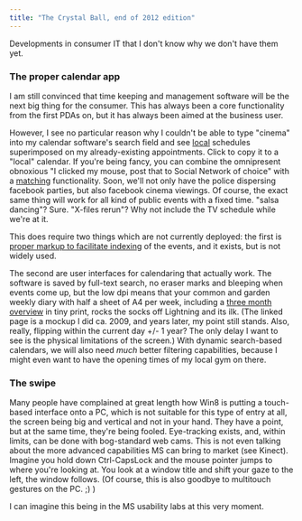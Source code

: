 ```yaml
---
title: "The Crystal Ball, end of 2012 edition"
---
```



<p>Developments in consumer IT that I don't know why we don't have them yet.</p>

<h3>The proper calendar app</h3>

<p>I am still convinced that time keeping and management software will be the next big thing for the consumer. This has always been a core functionality from the first PDAs on, but it has always been aimed at the business user. </p>

<p>However, I see no particular reason why I couldn't be able to type "cinema" into my calendar software's search field and see <a href="http://dev.w3.org/geo/api/spec-source.html">local</a> schedules superimposed on my already-existing appointments. Click to copy it to a "local" calendar. If you're being fancy, you can combine the omnipresent obnoxious "I clicked my mouse, post that to Social Network of choice" with a <a href="http://www.doodle.com">matching</a> functionality. Soon, we'll not only have the police dispersing facebook parties, but also facebook cinema viewings. Of course, the exact same thing will work for all kind of public events with a fixed time. "salsa dancing"? Sure. "X-files rerun"? Why not include the TV schedule while we're at it.</p>

<p>This does require two things which are not currently deployed: the first is <a href="http://microformats.org/wiki/hcalendar">proper markup to facilitate indexing</a> of the events, and it exists, but is not widely used.</p>

<p>The second are user interfaces for calendaring that actually work. The software is saved by full-text search, no eraser marks and bleeping when events come up, but the low dpi means that your common and garden weekly diary with half a sheet of A4 per week, including a <a href="http://www.absatzen.de/calendar/multiview.html">three month overview</a> in tiny print, rocks the socks off Lightning and its ilk. (The linked page is a mockup I did ca. 2009, and years later, my point still stands. Also, really, flipping within the current day +/- 1 year? The only delay I want to see is the physical limitations of the screen.) With dynamic search-based calendars, we will also need <em>much</em> better filtering capabilities, because I might even want to have the opening times of my local gym on there.</p>

<h3>The swipe</h3>

<p>Many people have complained at great length how Win8 is putting a touch-based interface onto a PC, which is not suitable for this type of entry at all, the screen being big and vertical and not in your hand. They have a point, but at the same time, they're being fooled. Eye-tracking exists, and, within limits, can be done with bog-standard web cams. This is not even talking about the more advanced capabilities MS can bring to market (see Kinect). Imagine you hold down Ctrl-CapsLock and the mouse pointer jumps to where you're looking at. You look at a window title and shift your gaze to the left, the window follows. (Of course, this is also goodbye to multitouch gestures on the PC. ;) )</p>

<p>I can imagine this being in the MS usability labs at this very moment.</p>